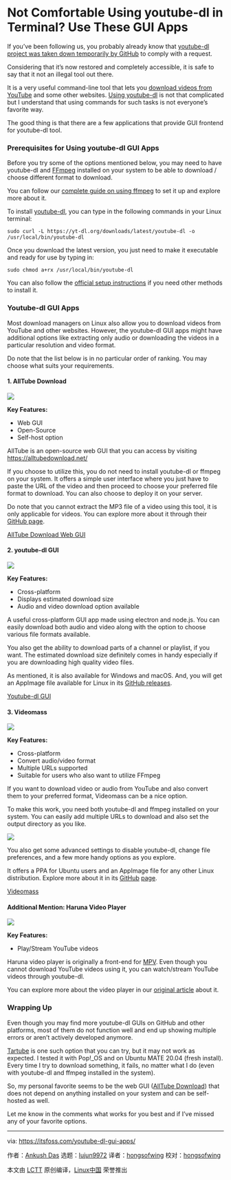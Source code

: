 [#]: collector: (lujun9972)
[#]: translator: ( )
[#]: reviewer: ( )
[#]: publisher: ( )
[#]: url: ( )
[#]: subject: (Not Comfortable Using youtube-dl in Terminal? Use These GUI Apps)
[#]: via: (https://itsfoss.com/youtube-dl-gui-apps/)
[#]: author: (Ankush Das https://itsfoss.com/author/ankush/)

Not Comfortable Using youtube-dl in Terminal? Use These GUI Apps
======

If you’ve been following us, you probably already know that [youtube-dl project was taken down temporarily by GitHub][1] to comply with a request.

Considering that it’s now restored and completely accessible, it is safe to say that it not an illegal tool out there.

It is a very useful command-line tool that lets you [download videos from YouTube][2] and some other websites. [Using youtube-dl][3] is not that complicated but I understand that using commands for such tasks is not everyone’s favorite way.

The good thing is that there are a few applications that provide GUI frontend for youtube-dl tool.

### Prerequisites for Using youtube-dl GUI Apps

Before you try some of the options mentioned below, you may need to have youtube-dl and [FFmpeg][4] installed on your system to be able to download / choose different format to download.

You can follow our [complete guide on using ffmpeg][5] to set it up and explore more about it.

To install [youtube-dl][6], you can type in the following commands in your Linux terminal:

```
sudo curl -L https://yt-dl.org/downloads/latest/youtube-dl -o /usr/local/bin/youtube-dl
```

Once you download the latest version, you just need to make it executable and ready for use by typing in:

```
sudo chmod a+rx /usr/local/bin/youtube-dl
```

You can also follow the [official setup instructions][7] if you need other methods to install it.

### Youtube-dl GUI Apps

Most download managers on Linux also allow you to download videos from YouTube and other websites. However, the youtube-dl GUI apps might have additional options like extracting only audio or downloading the videos in a particular resolution and video format.

Do note that the list below is in no particular order of ranking. You may choose what suits your requirements.

#### 1\. AllTube Download

![][8]

**Key Features:**

  * Web GUI
  * Open-Source
  * Self-host option



AllTube is an open-source web GUI that you can access by visiting <https://alltubedownload.net/>

If you choose to utilize this, you do not need to install youtube-dl or ffmpeg on your system. It offers a simple user interface where you just have to paste the URL of the video and then proceed to choose your preferred file format to download. You can also choose to deploy it on your server.

Do note that you cannot extract the MP3 file of a video using this tool, it is only applicable for videos. You can explore more about it through their [GitHub page][9].

[AllTube Download Web GUI][10]

#### 2\. youtube-dl GUI

![][11]

**Key Features:**

  * Cross-platform
  * Displays estimated download size
  * Audio and video download option available



A useful cross-platform GUI app made using electron and node.js. You can easily download both audio and video along with the option to choose various file formats available.

You also get the ability to download parts of a channel or playlist, if you want. The estimated download size definitely comes in handy especially if you are downloading high quality video files.

As mentioned, it is also available for Windows and macOS. And, you will get an AppImage file available for Linux in its [GitHub releases][12].

[Youtube-dl GUI][13]

#### 3\. Videomass

![][14]

**Key Features:**

  * Cross-platform
  * Convert audio/video format
  * Multiple URLs supported
  * Suitable for users who also want to utilize FFmpeg



If you want to download video or audio from YouTube and also convert them to your preferred format, Videomass can be a nice option.

To make this work, you need both youtube-dl and ffmpeg installed on your system. You can easily add multiple URLs to download and also set the output directory as you like.

![][15]

You also get some advanced settings to disable youtube-dl, change file preferences, and a few more handy options as you explore.

It offers a PPA for Ubuntu users and an AppImage file for any other Linux distribution. Explore more about it in its [GitHu][16][b][16] [page][16].

[Videomass][17]

#### Additional Mention: Haruna Video Player

![][18]

**Key Features:**

  * Play/Stream YouTube videos



Haruna video player is originally a front-end for [MPV][19]. Even though you cannot download YouTube videos using it, you can watch/stream YouTube videos through youtube-dl.

You can explore more about the video player in our [original article][20] about it.

### Wrapping Up

Even though you may find more youtube-dl GUIs on GitHub and other platforms, most of them do not function well and end up showing multiple errors or aren’t actively developed anymore.

[Tartube][21] is one such option that you can try, but it may not work as expected. I tested it with Pop!_OS and on Ubuntu MATE 20.04 (fresh install). Every time I try to download something, it fails, no matter what I do (even with youtube-dl and ffmpeg installed in the system).

So, my personal favorite seems to be the web GUI ([AllTube Download][9]) that does not depend on anything installed on your system and can be self-hosted as well.

Let me know in the comments what works for you best and if I’ve missed any of your favorite options.

--------------------------------------------------------------------------------

via: https://itsfoss.com/youtube-dl-gui-apps/

作者：[Ankush Das][a]
选题：[lujun9972][b]
译者：[hongsofwing](https://github.com/hongsofwing)
校对：[hongsofwing](https://github.com/hongsofwing)

本文由 [LCTT](https://github.com/LCTT/TranslateProject) 原创编译，[Linux中国](https://linux.cn/) 荣誉推出

[a]: https://itsfoss.com/author/ankush/
[b]: https://github.com/lujun9972
[1]: https://itsfoss.com/youtube-dl-github-takedown/
[2]: https://itsfoss.com/download-youtube-videos-ubuntu/
[3]: https://itsfoss.com/download-youtube-linux/
[4]: https://ffmpeg.org/
[5]: https://itsfoss.com/ffmpeg/#install
[6]: https://youtube-dl.org/
[7]: https://ytdl-org.github.io/youtube-dl/download.html
[8]: https://i1.wp.com/itsfoss.com/wp-content/uploads/2021/02/alltube-download.jpg?resize=772%2C593&ssl=1
[9]: https://github.com/Rudloff/alltube
[10]: https://alltubedownload.net/
[11]: https://i2.wp.com/itsfoss.com/wp-content/uploads/2021/02/youtube-dl-gui.jpg?resize=800%2C548&ssl=1
[12]: https://github.com/jely2002/youtube-dl-gui/releases/tag/v1.8.7
[13]: https://github.com/jely2002/youtube-dl-gui
[14]: https://i1.wp.com/itsfoss.com/wp-content/uploads/2021/02/videomass.jpg?resize=800%2C537&ssl=1
[15]: https://i0.wp.com/itsfoss.com/wp-content/uploads/2021/02/videomass-1.jpg?resize=800%2C542&ssl=1
[16]: https://github.com/jeanslack/Videomass
[17]: https://jeanslack.github.io/Videomass/
[18]: https://i1.wp.com/itsfoss.com/wp-content/uploads/2021/01/haruna-video-player-dark.jpg?resize=800%2C512&ssl=1
[19]: https://mpv.io/
[20]: https://itsfoss.com/haruna-video-player/
[21]: https://github.com/axcore/tartube
